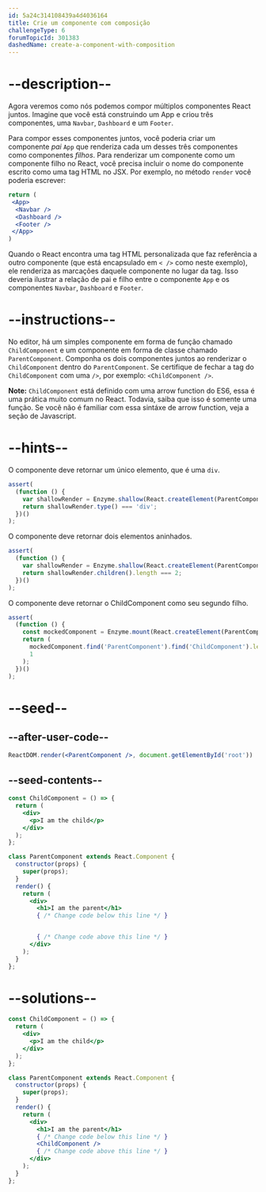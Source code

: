 ```yaml
---
id: 5a24c314108439a4d4036164
title: Crie um componente com composição
challengeType: 6
forumTopicId: 301383
dashedName: create-a-component-with-composition
---
```


# --description--

Agora veremos como nós podemos compor múltiplos componentes React juntos. Imagine que você está construindo um App e criou três componentes, uma `Navbar`, `Dashboard` e um `Footer`.

Para compor esses componentes juntos, você poderia criar um componente *pai* `App` que renderiza cada um desses três componentes como componentes *filhos*. Para renderizar um componente como um componente filho no React, você precisa incluir o nome do componente escrito como uma tag HTML no JSX. Por exemplo, no método `render` você poderia escrever:

```jsx
return (
 <App>
  <Navbar />
  <Dashboard />
  <Footer />
 </App>
)
```

Quando o React encontra uma tag HTML personalizada que faz referência a outro componente (que está encapsulado em `< />` como neste exemplo), ele renderiza as marcações daquele componente no lugar da tag. Isso deveria ilustrar a relação de pai e filho entre o componente `App` e os componentes `Navbar`, `Dashboard` e `Footer`.

# --instructions--

No editor, há um simples componente em forma de função chamado `ChildComponent` e um componente em forma de classe chamado `ParentComponent`. Componha os dois componentes juntos ao renderizar o `ChildComponent` dentro do `ParentComponent`. Se certifique de fechar a tag do `ChildComponent` com uma `/>`, por exemplo: `<ChildComponent />`.

**Note:** `ChildComponent` está definido com uma arrow function do ES6, essa é uma prática muito comum no React. Todavia, saiba que isso é somente uma função. Se você não é familiar com essa sintáxe de arrow function, veja a seção de Javascript.

# --hints--

O componente deve retornar um único elemento, que é uma `div`.

```js
assert(
  (function () {
    var shallowRender = Enzyme.shallow(React.createElement(ParentComponent));
    return shallowRender.type() === 'div';
  })()
);
```

O componente deve retornar dois elementos aninhados.

```js
assert(
  (function () {
    var shallowRender = Enzyme.shallow(React.createElement(ParentComponent));
    return shallowRender.children().length === 2;
  })()
);
```

O componente deve retornar o ChildComponent como seu segundo filho.

```js
assert(
  (function () {
    const mockedComponent = Enzyme.mount(React.createElement(ParentComponent));
    return (
      mockedComponent.find('ParentComponent').find('ChildComponent').length ===
      1
    );
  })()
);
```

# --seed--

## --after-user-code--

```jsx
ReactDOM.render(<ParentComponent />, document.getElementById('root'))
```

## --seed-contents--

```jsx
const ChildComponent = () => {
  return (
    <div>
      <p>I am the child</p>
    </div>
  );
};

class ParentComponent extends React.Component {
  constructor(props) {
    super(props);
  }
  render() {
    return (
      <div>
        <h1>I am the parent</h1>
        { /* Change code below this line */ }


        { /* Change code above this line */ }
      </div>
    );
  }
};
```

# --solutions--

```jsx
const ChildComponent = () => {
  return (
    <div>
      <p>I am the child</p>
    </div>
  );
};

class ParentComponent extends React.Component {
  constructor(props) {
    super(props);
  }
  render() {
    return (
      <div>
        <h1>I am the parent</h1>
        { /* Change code below this line */ }
        <ChildComponent />
        { /* Change code above this line */ }
      </div>
    );
  }
};
```
